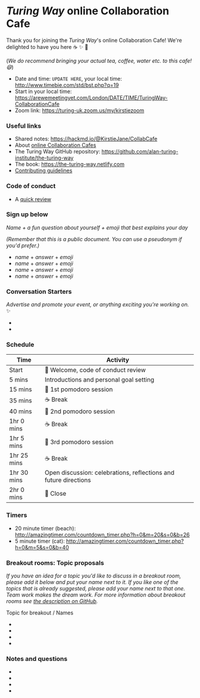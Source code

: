 # _Turing Way_ online Collaboration Cafe

Thank you for joining the _Turing Way_'s online Collaboration Cafe!
We're delighted to have you here :coffee: :sparkles: :cake:

(*We do recommend bringing your actual tea, coffee, water etc. to this cafe! :smile:*)

* Date and time: `UPDATE HERE`, your local time: http://www.timebie.com/std/bst.php?q=19
* Start in your local time: https://arewemeetingyet.com/London/DATE/TIME/TuringWay-CollaborationCafe
* Zoom link:  https://turing-uk.zoom.us/my/kirstiezoom

### Useful links

* Shared notes: https://hackmd.io/@KirstieJane/CollabCafe
* About [online Collaboration Cafes](https://github.com/alan-turing-institute/the-turing-way/blob/main/project_management/online-collaboration-cafe.md)
* The Turing Way GitHub repository: https://github.com/alan-turing-institute/the-turing-way
* The book: https://the-turing-way.netlify.com
* [Contributing guidelines](https://github.com/alan-turing-institute/the-turing-way/blob/main/CONTRIBUTING.md)

### Code of conduct

* A [quick review](https://github.com/alan-turing-institute/the-turing-way/blob/main/CODE_OF_CONDUCT.md)

### Sign up below

*Name + a fun question about yourself + emoji that best explains your day*

*(Remember that this is a public document. You can use a pseudonym if you'd prefer.)*

* *name* + *answer* + *emoji*
* *name* + *answer* + *emoji*
* *name* + *answer* + *emoji*
* *name* + *answer* + *emoji*

### Conversation Starters

*Advertise and promote your event, or anything exciting you're working on.* ✨

*
*


### Schedule

| Time | Activity |
| ---- | -------- |
| Start | 👋 Welcome, code of conduct review |
| 5 mins | Introductions and personal goal setting |
| 15 mins | 🍅 1st pomodoro session |
| 35 mins | ☕️ Break |
| 40 mins | 🍅 2nd pomodoro session |
| 1hr 0 mins | ☕️ Break  |
| 1hr 5 mins | 🍅 3rd pomodoro session |
| 1hr 25 mins | ☕️ Break |
| 1hr 30 mins | Open discussion: celebrations, reflections and future directions |
| 2hr 0 mins | 👋 Close |

### Timers

* 20 minute timer (beach): http://amazingtimer.com/countdown_timer.php?h=0&m=20&s=0&b=26
* 5 minute timer (cat): http://amazingtimer.com/countdown_timer.php?h=0&m=5&s=0&b=40

### Breakout rooms: Topic proposals

*If you have an idea for a topic you'd like to discuss in a breakout room, please add it below and put your name next to it. If you like one of the topics that is already suggested, please add your name next to that one. Team work makes the dream work. For more information about breakout rooms see [the description on GitHub](https://github.com/alan-turing-institute/the-turing-way/blob/main/project_management/online-collaboration-cafe.md#breakout-rooms).*

Topic for breakout / Names

*
*
*
*

### Notes and questions

*
*
*
*
